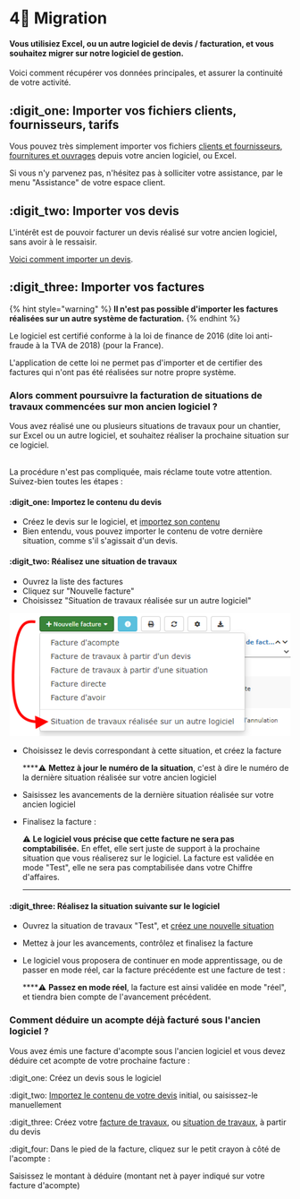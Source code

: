 # 4⃣ Migration

#### Vous utilisiez Excel, ou un autre logiciel de devis / facturation, et vous souhaitez migrer sur notre logiciel de gestion.

Voici comment récupérer vos données principales, et assurer la continuité de votre activité.

## :digit\_one: Importer vos fichiers clients, fournisseurs, tarifs

Vous pouvez très simplement importer vos fichiers [clients et fournisseurs](../pour-aller-plus-loin/les-tiers/importer.md), [fournitures et ouvrages](../pour-aller-plus-loin/bibliotheque-de-chiffrage/importer/import-de-fichier-fournitures-ou-ouvrages.md) depuis votre ancien logiciel, ou Excel.

Si vous n'y parvenez pas, n'hésitez pas à solliciter votre assistance, par le menu "Assistance" de votre espace client.

## :digit\_two: Importer vos devis

L'intérêt est de pouvoir facturer un devis réalisé sur votre ancien logiciel, sans avoir à le ressaisir.

[Voici comment importer un devis](../pour-aller-plus-loin/les-devis/import-export.md#import-de-dpgf-et-devis-au-format-excel).

## :digit\_three: Importer vos factures

{% hint style="warning" %}
**Il n'est pas possible d'importer les factures réalisées sur un autre système de facturation.**
{% endhint %}

Le logiciel est certifié conforme à la loi de finance de 2016 (dite loi anti-fraude à la TVA de 2018) (pour la France).

L'application de cette loi ne permet pas d'importer et de certifier des factures qui n'ont pas été réalisées sur notre propre système.



### Alors comment poursuivre la facturation de situations de travaux commencées sur mon ancien logiciel ?

Vous avez réalisé une ou plusieurs situations de travaux pour un chantier, sur Excel ou un autre logiciel, et souhaitez réaliser la prochaine situation sur ce logiciel.

\
La procédure n'est pas compliquée, mais réclame toute votre attention. Suivez-bien toutes les étapes :

#### :digit\_one: Importez le contenu du devis

* Créez le devis sur le logiciel, et [importez son contenu](../pour-aller-plus-loin/les-devis/import-export.md#import-de-dpgf-et-devis-au-format-excel)
*   Bien entendu, vous pouvez importer le contenu de votre dernière situation, comme s'il s'agissait d'un devis.



#### :digit\_two: Réalisez une situation de travaux

* Ouvrez la liste des factures
* Cliquez sur "Nouvelle facture"
* Choisissez "Situation de travaux réalisée sur un autre logiciel"

![](../.gitbook/assets/screenshot-53-.png)

*   Choisissez le devis correspondant à cette situation, et créez la facture

    ****:warning: **Mettez à jour le numéro de la situation**, c'est à dire le numéro de la dernière situation réalisée sur votre ancien logiciel
* Saisissez les avancements de la dernière situation réalisée sur votre ancien logiciel
*   Finalisez la facture :

    :warning: **Le logiciel vous précise que cette facture ne sera pas comptabilisée.** En effet, elle sert juste de support à la prochaine situation que vous réaliserez sur le logiciel. La facture est validée en mode "Test", elle ne sera pas comptabilisée dans votre Chiffre d'affaires.

    ****

#### :digit\_three: Réalisez la situation suivante sur le logiciel

* Ouvrez la situation de travaux "Test", et [créez une nouvelle situation](../pour-aller-plus-loin/les-factures/situation-de-travaux.md#realiser-les-situations-suivantes)
* Mettez à jour les avancements, contrôlez et finalisez la facture
*   Le logiciel vous proposera de continuer en mode apprentissage, ou de passer en mode réel, car la facture précédente est une facture de test :

    ****:warning: **Passez en mode réel**, la facture est ainsi validée en mode "réel", et tiendra bien compte de l'avancement précédent.



### Comment déduire un acompte déjà facturé sous l'ancien logiciel ?

Vous avez émis une facture d'acompte sous l'ancien logiciel et vous devez déduire cet acompte de votre prochaine facture :

:digit\_one: Créez un devis sous le logiciel

:digit\_two: [Importez le contenu de votre devis](../pour-aller-plus-loin/les-devis/import-export.md#import-de-dpgf-et-devis-au-format-excel) initial, ou saisissez-le manuellement

:digit\_three: Créez votre [facture de travaux](broken-reference), ou [situation de travaux](../pour-aller-plus-loin/les-factures/situation-de-travaux.md), à partir du devis

:digit\_four: Dans le pied de la facture, cliquez sur le petit crayon à côté de l'acompte :

Saisissez le montant à déduire (montant net à payer indiqué sur votre facture d'acompte)

